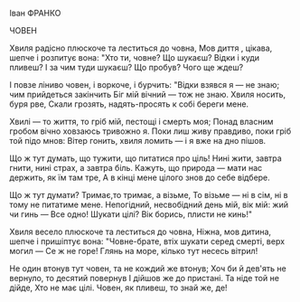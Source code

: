 Іван ФРАНКО

ЧОВЕН

Хвиля радісно плюскоче та леститься до човна, 
Мов диття , цікава, шепче і розпитує вона: 
"Хто ти, човне? Що шукаєш? Відки і куди пливеш? 
І за чим туди шукаєш? Що пробув? Чого ще ждеш?

І повзе ліниво човен, і воркоче, і бурчить: 
"Відки взявся я — не знаю; чим прийдеться закінчить 
Біг мій вічний — тож не знаю. Хвиля носить, буря рве, 
Скали грозять, надять-просять к собі береги мене.

Хвилі — то життя, то гріб мій, пестощі і смерть моя; 
Понад власним гробом вічно ховзаюсь тривожно я. 
Поки лиш живу правдиво, поки гріб той підо мнов: 
Вітер гонить, хвиля ломить — і я вже на дно пішов.

Що ж тут думать, що тужити, що питатися про ціль! 
Нині жити, завтра гнити, нині страх, а завтра біль. 
Кажуть, що природа — мати нас держить, як їм там тре, 
А в кінці мене цілого знов до себе відбере.

Що ж тут думати? Тримає,то тримає, а візьме, 
То візьме — ні в сім, ні в тому не питатиме мене. 
Непогідний, несвобідний день мій, вік мій: жий чи гинь — 
Все одно! Шукати цілі? Вік борись, плисти не кинь!"

Хвиля весело плюскоче та леститься до човна, 
Ніжна, мов дитина, шепче і пришіптує вона: 
"Човне-брате, втіх шукати серед смерті, верх могил — 
Се ж не горе! Глянь на море, кілько тут несесь вітрил!

Не один втонув тут човен, та не кождий же втонув; 
Хоч би й дев'ять не вернуло, то десятий повернув 
І дійшов же до пристані. Та ніде той не дійде, 
Хто не має цілі. Човен, як пливеш, то знай же, де!


